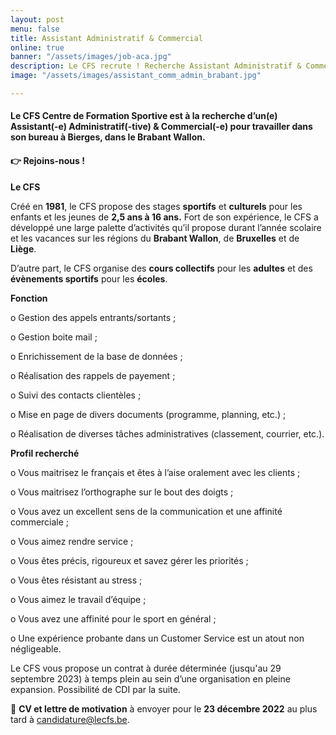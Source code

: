 ```yaml
---
layout: post
menu: false
title: Assistant Administratif & Commercial
online: true
banner: "/assets/images/job-aca.jpg"
description: Le CFS recrute ! Recherche Assistant Administratif & Commercial
image: "/assets/images/assistant_comm_admin_brabant.jpg"

---
```

#### **Le CFS Centre de Formation Sportive est à la recherche d’un(e) Assistant(-e) Administratif(-tive) & Commercial(-e) pour travailler dans son bureau à Bierges, dans le Brabant Wallon.**

#### **👉 Rejoins-nous !**

**Le CFS**

Créé en **1981**, le CFS propose des stages **sportifs** et **culturels** pour les enfants et les jeunes de **2,5 ans à 16 ans.** Fort de son expérience, le CFS a développé une large palette d’activités qu’il propose durant l’année scolaire et les vacances sur les régions du **Brabant Wallon**, de **Bruxelles** et de **Liège**.

D’autre part, le CFS organise des **cours collectifs** pour les **adultes** et des **évènements sportifs** pour les **écoles**.

**Fonction**

o Gestion des appels entrants/sortants ;

o Gestion boite mail ;

o Enrichissement de la base de données ;

o Réalisation des rappels de payement ;

o Suivi des contacts clientèles ;

o Mise en page de divers documents (programme, planning, etc.) ;

o Réalisation de diverses tâches administratives (classement, courrier, etc.).

**Profil recherché**

o Vous maitrisez le français et êtes à l’aise oralement avec les clients ;

o Vous maitrisez l’orthographe sur le bout des doigts ;

o Vous avez un excellent sens de la communication et une affinité commerciale ;

o Vous aimez rendre service ;

o Vous êtes précis, rigoureux et savez gérer les priorités ;

o Vous êtes résistant au stress ;

o Vous aimez le travail d’équipe ;

o Vous avez une affinité pour le sport en général ;

o Une expérience probante dans un Customer Service est un atout non négligeable.

Le CFS vous propose un contrat à durée déterminée (jusqu'au 29 septembre 2023) à temps plein au sein d’une organisation en pleine expansion. Possibilité de CDI par la suite.

📩 **CV et lettre de motivation** à envoyer pour le **23 décembre 2022** au plus tard à candidature@lecfs.be.